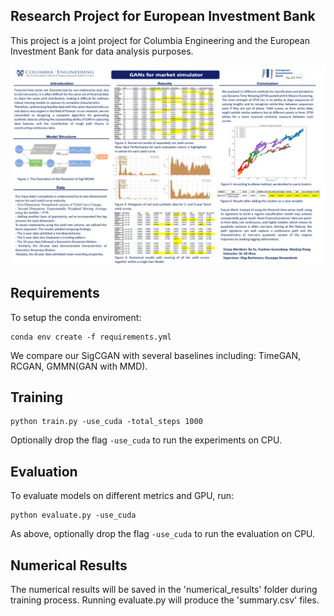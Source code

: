 ## Research Project for European Investment Bank
This project is a joint project for Columbia Engineering and the European Investment Bank for data analysis purposes.

![Poster](github/poster.jpg)



## Requirements

To setup the conda enviroment:

```setup
conda env create -f requirements.yml
```


We compare our SigCGAN with several baselines including: TimeGAN, RCGAN, GMMN(GAN with MMD).


## Training

```train
python train.py -use_cuda -total_steps 1000
```
Optionally drop the flag ```-use_cuda``` to run the experiments on CPU.


## Evaluation

To evaluate models on different metrics and GPU, run:

```eval
python evaluate.py -use_cuda
```
As above, optionally drop the flag ```-use_cuda``` to run the evaluation on CPU.

## Numerical Results

The numerical results will be saved in the 'numerical_results' folder during training process. Running evaluate.py will produce the 'summary.csv' files.
